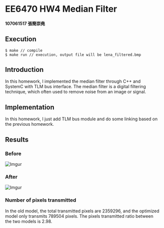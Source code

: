 # EE6470 HW4 Median Filter

#### 107061517 張簡崇堯
## Execution
```
$ make // compile
$ make run // execution, output file will be lena_filtered.bmp
```
## Introduction
In this homework, I implemented the median filter through C++ and SystemC with TLM bus interface. The median filter is a digital filtering technique, which often used to remove noise from an image or signal.
## Implementation
In this homework, I just add TLM bus module and do some linking based on the previous homework.
## Results
### Before
![Imgur](https://i.imgur.com/tu9o14M.png)
### After
![Imgur](https://i.imgur.com/P76HgHK.png)
### Number of pixels transmitted
In the old model, the total transmitted pixels are 2359296, and the optimized model only transmits 789504 pixels. The pixels transmitted ratio between the two models is 2.98.